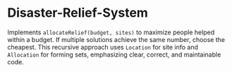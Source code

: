 # Disaster-Relief-System
Implements `allocateRelief(budget, sites)` to maximize people helped within a budget. If multiple solutions achieve the same number, choose the cheapest. This recursive approach uses `Location` for site info and `Allocation` for forming sets, emphasizing clear, correct, and maintainable code.
